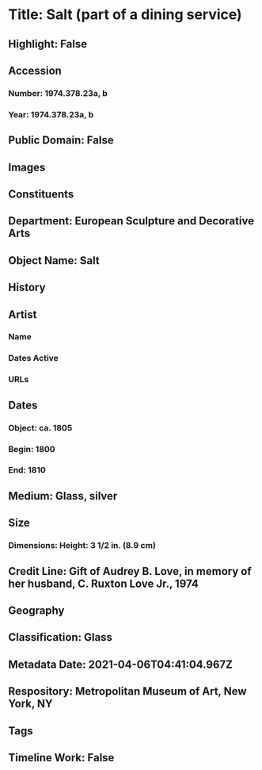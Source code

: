# Title: Salt (part of a dining service)
## Highlight: False
## Accession
### Number: 1974.378.23a, b
### Year: 1974.378.23a, b
## Public Domain: False
## Images
## Constituents
## Department: European Sculpture and Decorative Arts
## Object Name: Salt
## History
## Artist
### Name
### Dates Active
### URLs
## Dates
### Object: ca. 1805
### Begin: 1800
### End: 1810
## Medium: Glass, silver
## Size
### Dimensions: Height: 3 1/2 in. (8.9 cm)
## Credit Line: Gift of Audrey B. Love, in memory of her husband, C. Ruxton Love Jr., 1974
## Geography
## Classification: Glass
## Metadata Date: 2021-04-06T04:41:04.967Z
## Respository: Metropolitan Museum of Art, New York, NY
## Tags
## Timeline Work: False